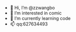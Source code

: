 - 👋 Hi, I’m @zzwangbo
- 👀 I’m interested in comic
- 🌱 I’m currently learning code
- 📫 qq:627634493

<!---
zzwangbo/zzwangbo is a ✨ special ✨ repository because its `README.md` (this file) appears on your GitHub profile.
You can click the Preview link to take a look at your changes.
--->
